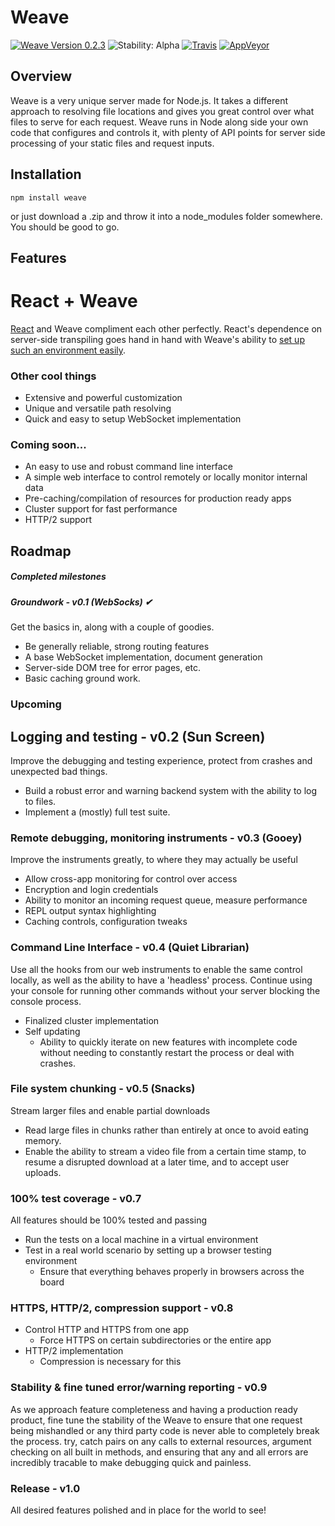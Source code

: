 # Weave
[![Weave Version 0.2.3](https://img.shields.io/badge/weave-v0.2.3-5050DD.svg)](https://www.npmjs.com/package/weave)
![Stability: Alpha](https://img.shields.io/badge/stability-alpha-f04c5e.svg)
[![Travis](https://img.shields.io/travis/partheseas/weave.svg?label=linux)](https://travis-ci.org/partheseas/weave)
[![AppVeyor](https://img.shields.io/appveyor/ci/partheseas/weave.svg?label=windows)](https://ci.appveyor.com/project/partheseas/weave)

## Overview
Weave is a very unique server made for Node.js. It takes a different approach to resolving
file locations and gives you great control over what files to serve for each request.
Weave runs in Node along side your own code that configures and controls it, with plenty of
API points for server side processing of your static files and request inputs.

## Installation
```Shell
npm install weave
```
or just download a .zip and throw it into a node_modules folder somewhere. You should be good to go.

## Features
# React + Weave
[React](https://reactjs.org/) and Weave compliment each other perfectly. React's dependence
on server-side transpiling goes hand in hand with Weave's ability to [set up such an environment easily](/documents/react.md).
### Other cool things
- Extensive and powerful customization
- Unique and versatile path resolving
- Quick and easy to setup WebSocket implementation

### Coming soon...
- An easy to use and robust command line interface
- A simple web interface to control remotely or locally monitor internal data
- Pre-caching/compilation of resources for production ready apps
- Cluster support for fast performance
- HTTP/2 support

## Roadmap

##### Completed milestones
##### Groundwork - v0.1 (WebSocks) ✔
Get the basics in, along with a couple of goodies.
- Be generally reliable, strong routing features
- A base WebSocket implementation, document generation
- Server-side DOM tree for error pages, etc.
- Basic caching ground work.

### Upcoming
## Logging and testing - v0.2 (Sun Screen)
Improve the debugging and testing experience, protect from crashes and unexpected
bad things.
- Build a robust error and warning backend system with the ability to log to files.
- Implement a (mostly) full test suite.

### Remote debugging, monitoring instruments - v0.3 (Gooey)
Improve the instruments greatly, to where they may actually be useful
- Allow cross-app monitoring for control over access
- Encryption and login credentials
- Ability to monitor an incoming request queue, measure performance
- REPL output syntax highlighting
- Caching controls, configuration tweaks

### Command Line Interface - v0.4 (Quiet Librarian)
Use all the hooks from our web instruments to enable the same control locally, as
well as the ability to have a 'headless' process. Continue using your console for
running other commands without your server blocking the console process.
- Finalized cluster implementation
- Self updating
  - Ability to quickly iterate on new features with incomplete code without needing
  to constantly restart the process or deal with crashes.

### File system chunking - v0.5 (Snacks)
Stream larger files and enable partial downloads
- Read large files in chunks rather than entirely at once to avoid eating memory.
- Enable the ability to stream a video file from a certain time stamp, to
resume a disrupted download at a later time, and to accept user uploads.

### 100% test coverage - v0.7
All features should be 100% tested and passing
- Run the tests on a local machine in a virtual environment
- Test in a real world scenario by setting up a browser testing environment
  - Ensure that everything behaves properly in browsers across the board

### HTTPS, HTTP/2, compression support - v0.8
- Control HTTP and HTTPS from one app
  - Force HTTPS on certain subdirectories or the entire app
- HTTP/2 implementation
  - Compression is necessary for this

### Stability & fine tuned error/warning reporting - v0.9
As we approach feature completeness and having a production ready product,
fine tune the stability of the Weave to ensure that one request being mishandled
or any third party code is never able to completely break the process. try, catch
pairs on any calls to external resources, argument checking on all built in methods,
and ensuring that any and all errors are incredibly tracable to make debugging
quick and painless.

### Release - v1.0
All desired features polished and in place for the world to see!
